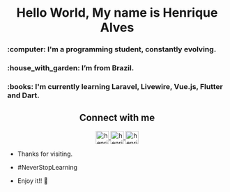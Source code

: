 <h1 align="center">Hello World, My name is Henrique Alves</h1>

<h3>:computer: I'm a programming student, constantly evolving.</h3>

<h3>:house_with_garden: I’m from Brazil.</h3>

<h3>:books: I'm currently learning Laravel, Livewire, Vue.js, Flutter and Dart.</h3>

<h2 align="center">Connect with me</h2>

<p align="center">
  <a href="https://github.com/henriquedev00" target="_blank">
    <img align="center" src="https://cdn.jsdelivr.net/npm/simple-icons@3.13.0/icons/github.svg" alt="henriquealves" height="30" width="30" />
  </a>
  <a href="https://www.linkedin.com/in/jadiel-henrique-alves-reis-2494a318b" target="_blank">
    <img align="center" src="https://cdn.jsdelivr.net/npm/simple-icons@3.0.1/icons/linkedin.svg" alt="henriquealves" height="30" width="30" />
  </a>
  <a href="https://www.instagram.com/henrick_reis/" target="_blank">
    <img align="center" src="https://cdn.jsdelivr.net/npm/simple-icons@3.0.1/icons/instagram.svg" alt="henriquealves" height="30" width="30" />
  </a>
</p>

- Thanks for visiting.

- #NeverStopLearning

- Enjoy it!! 👋

